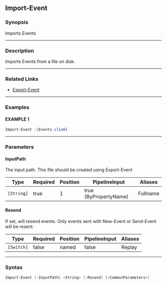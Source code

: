 Import-Event
------------




### Synopsis
Imports Events



---


### Description

Imports Events from a file on disk.



---


### Related Links
* [Export-Event](Export-Event.md)





---


### Examples
#### EXAMPLE 1
```PowerShell
Import-Event .\Events.clixml
```



---


### Parameters
#### **InputPath**

The input path.  This file should be created using Export-Event






|Type      |Required|Position|PipelineInput        |Aliases |
|----------|--------|--------|---------------------|--------|
|`[String]`|true    |1       |true (ByPropertyName)|Fullname|



#### **Resend**

If set, will resend events.
Only events sent with New-Event or Send-Event will be resent.






|Type      |Required|Position|PipelineInput|Aliases|
|----------|--------|--------|-------------|-------|
|`[Switch]`|false   |named   |false        |Replay |





---


### Syntax
```PowerShell
Import-Event [-InputPath] <String> [-Resend] [<CommonParameters>]
```
